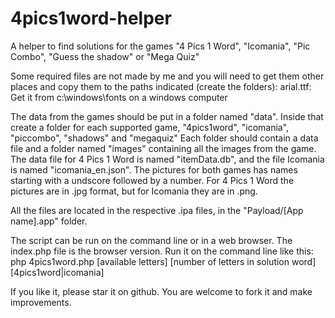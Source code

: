 4pics1word-helper
=================

A helper to find solutions for the games "4 Pics 1 Word", "Icomania", "Pic Combo", "Guess the shadow" or "Mega Quiz"

Some required files are not made by me and you will need to get them other places and copy them to the paths indicated (create the folders):
arial.ttf: Get it from c:\windows\fonts on a windows computer

The data from the games should be put in a folder named "data".
Inside that create a folder for each supported game, "4pics1word", "icomania", "piccombo", "shadows" and "megaquiz"
Each folder should contain a data file and a folder named "images" containing all the images from the game.
The data file for 4 Pics 1 Word is named "itemData.db", and the file Icomania is named "icomania_en.json".
The pictures for both games has names starting with a undscore followed by a number.
For 4 Pics 1 Word the pictures are in .jpg format, but for Icomania they are in .png.

All the files are located in the respective .ipa files, in the "Payload/[App name].app" folder.

The script can be run on the command line or in a web browser.
The index.php file is the browser version.
Run it on the command line like this: php 4pics1word.php [available letters] [number of letters in solution word] [4pics1word|icomania]

If you like it, please star it on github.
You are welcome to fork it and make improvements.